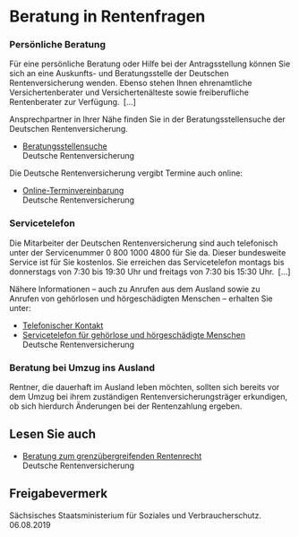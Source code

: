 # Beratung in Rentenfragen

### Persönliche Beratung

Für eine persönliche Beratung oder Hilfe bei der Antragsstellung können Sie sich an eine Auskunfts- und Beratungsstelle der Deutschen Rentenversicherung wenden. Ebenso stehen Ihnen ehrenamtliche Versichertenberater und Versichertenälteste sowie freiberufliche Rentenberater zur Verfügung. [...]

Ansprechpartner in Ihrer Nähe finden Sie in der Beratungsstellensuche der Deutschen Rentenversicherung.

* [Beratungsstellensuche](http://www.deutsche-rentenversicherung.de/Allgemein/de/Navigation/5_Services/01_kontakt_und_beratung/02_beratung/01_beratung_vor_ort/01_servicezentren_beratungsstellen_node.html "DRV: Suche nach Auskunfts- und Beratungsstellen")  
   Deutsche Rentenversicherung

Die Deutsche Rentenversicherung vergibt Termine auch online:

* [Online-Terminvereinbarung](http://www.deutsche-rentenversicherung.de/Allgemein/de/Navigation/5_Services/02_online_dienste/02_termine_vereinbaren/termine_vereinbaren_node.html "DRV: Termin online vereinbaren")  
   Deutsche Rentenversicherung

### Servicetelefon

Die Mitarbeiter der Deutschen Rentenversicherung sind auch telefonisch unter der Servicenummer 0 800 1000 4800 für Sie da. Dieser bundesweite Service ist für Sie kostenlos. Sie erreichen das Servicetelefon montags bis donnerstags von 7:30 bis 19:30 Uhr und freitags von 7:30 bis 15:30 Uhr. [...]

Nähere Informationen – auch zu Anrufen aus dem Ausland sowie zu Anrufen von gehörlosen und hörgeschädigten Menschen – erhalten Sie unter:

* [Telefonischer Kontakt](http://www.deutsche-rentenversicherung.de/Allgemein/de/Navigation/5_Services/01_kontakt_und_beratung/01_kontakt/01_telefonischer_kontakt_node.html "DRV: Rubrik \"Telefonischer Kontakt\"")
* [Servicetelefon für gehörlose und hörgeschädigte Menschen](http://www.deutsche-rentenversicherung.de/Allgemein/de/Navigation/5_Services/01_kontakt_und_beratung/01_kontakt/01_telefonischer_kontakt_tess_node.html "DRV: Servicetelefon für gehörlose und hörgeschädigte Menschen")  
   Deutsche Rentenversicherung

### Beratung bei Umzug ins Ausland

Rentner, die dauerhaft im Ausland leben möchten, sollten sich bereits vor dem Umzug bei ihrem zuständigen Rentenversicherungsträger erkundigen, ob sich hierdurch Änderungen bei der Rentenzahlung ergeben.

## Lesen Sie auch

* [Beratung zum grenzübergreifenden Rentenrecht](https://www.deutsche-rentenversicherung.de/DRV/DE/Muttertexte/service/beratung/fragen_grenzuebergreifendes_recht.html "DRV: Beratung zum grenzübergreifenden Rentenrecht")  
  Deutsche Rentenversicherung

## Freigabevermerk

Sächsisches Staatsministerium für Soziales und Verbraucherschutz. 06.08.2019
